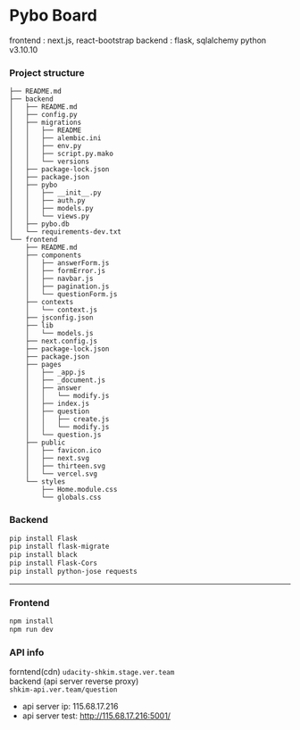 # Pybo Board

frontend : next.js, react-bootstrap
backend : flask, sqlalchemy
python v3.10.10

### Project structure
```
├── README.md
├── backend
│   ├── README.md
│   ├── config.py
│   ├── migrations
│   │   ├── README
│   │   ├── alembic.ini
│   │   ├── env.py
│   │   ├── script.py.mako
│   │   └── versions
│   ├── package-lock.json
│   ├── package.json
│   ├── pybo
│   │   ├── __init__.py
│   │   ├── auth.py
│   │   ├── models.py
│   │   └── views.py
│   ├── pybo.db
│   └── requirements-dev.txt
└── frontend
    ├── README.md
    ├── components
    │   ├── answerForm.js
    │   ├── formError.js
    │   ├── navbar.js
    │   ├── pagination.js
    │   └── questionForm.js
    ├── contexts
    │   └── context.js
    ├── jsconfig.json
    ├── lib
    │   └── models.js
    ├── next.config.js
    ├── package-lock.json
    ├── package.json
    ├── pages
    │   ├── _app.js
    │   ├── _document.js
    │   ├── answer
    │   │   └── modify.js
    │   ├── index.js
    │   ├── question
    │   │   ├── create.js
    │   │   └── modify.js
    │   └── question.js
    ├── public
    │   ├── favicon.ico
    │   ├── next.svg
    │   ├── thirteen.svg
    │   └── vercel.svg
    └── styles
        ├── Home.module.css
        └── globals.css
```

### Backend

```bash
pip install Flask
pip install flask-migrate
pip install black
pip install Flask-Cors
pip install python-jose requests
```

---

### Frontend

```bash
npm install
npm run dev
```

### API info
forntend(cdn)
`udacity-shkim.stage.ver.team`  
backend (api server reverse proxy)  
`shkim-api.ver.team/question`  
- api server ip: 115.68.17.216  
- api server test: http://115.68.17.216:5001/
